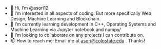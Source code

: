 - 👋 Hi, I’m @asori12
- 👀 I’m interested in all aspects of coding. But more specifically Web Design, Machine Learning and Blockchain. 
- 🌱 I’m currently learning development in C++, Operating Systems and Machine Learning via Jupyter notebook and numpy/
- 💞️ I’m looking to collaborate on any projects I can contribute on.
- 📫 How to reach me: Email me at asori@colostate.edu . Thanks!

<!---
asori12/asori12 is a ✨ special ✨ repository because its `README.md` (this file) appears on your GitHub profile.
You can click the Preview link to take a look at your changes.
--->
